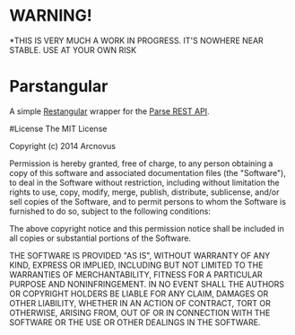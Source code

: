 # WARNING!
*THIS IS VERY MUCH A WORK IN PROGRESS. IT'S NOWHERE NEAR STABLE. USE AT YOUR OWN RISK

# Parstangular
A simple [Restangular](https://github.com/mgonto/restangular) wrapper for the [Parse REST API](https://www.parse.com/docs/rest).

#License
The MIT License

Copyright (c) 2014 Arcnovus 

Permission is hereby granted, free of charge, to any person obtaining a copy of this software and associated documentation files (the "Software"), to deal in the Software without restriction, including without limitation the rights to use, copy, modify, merge, publish, distribute, sublicense, and/or sell copies of the Software, and to permit persons to whom the Software is furnished to do so, subject to the following conditions:

The above copyright notice and this permission notice shall be included in all copies or substantial portions of the Software.

THE SOFTWARE IS PROVIDED "AS IS", WITHOUT WARRANTY OF ANY KIND, EXPRESS OR IMPLIED, INCLUDING BUT NOT LIMITED TO THE WARRANTIES OF MERCHANTABILITY, FITNESS FOR A PARTICULAR PURPOSE AND NONINFRINGEMENT. IN NO EVENT SHALL THE AUTHORS OR COPYRIGHT HOLDERS BE LIABLE FOR ANY CLAIM, DAMAGES OR OTHER LIABILITY, WHETHER IN AN ACTION OF CONTRACT, TORT OR OTHERWISE, ARISING FROM, OUT OF OR IN CONNECTION WITH THE SOFTWARE OR THE USE OR OTHER DEALINGS IN THE SOFTWARE.